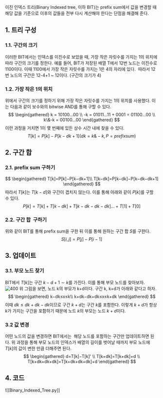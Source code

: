 이진 인덱스 트리(Binary Indexed tree, 이하 BIT)는 prefix sum에서 값을 변경할 때 해당 값을 기준으로 이후의 값들을 전부 다시 계산해야 한다는 단점을 해결해 준다.
## 1. 트리 구성
### 1.1. 구간의 크기
이러한 BIT에서는 인덱스를 이진수로 보았을 때, 가장 작은 자릿수를 가지는 1의 위치에 따라 구간의 크기를 정한다. 예를 들어, BIT가 저장된 배열 T에서 12번 노드는 이진수로 1100이다. 이때 1100에서 가장 작은 자릿수를 가지는 1은 4의 자리에 있다.  따라서 12번 노드의 구간은 12-4+1 ~ 12이다. (구간의 크기가 4)

### 1.2. 가장 작은 1의 위치
위에서 구간의 크기를 정하기 위해 가장 작은 자릿수를 가지는 1의 위치를 사용했다. 이는 다음과 같이 보수와의 bitwise AND를 통해 구할 수 있다.
$$
\begin{gathered}
k = 10100...00 \\
-k = 01011...11 + 0001 = 01100...00 \\
k\&-k = 00100...00
\end{gathered}
$$
이런 과정을 거치면 1이 몇 번째에 있든 상수 시간 내에 찾을 수 있다.
$$
T[k]=P[k]−P[k−dk+1](dk=k\&−k,P=prefixsum)
$$
## 2. 구간 합
### 2.1. prefix sum 구하기
$$
\begin{gathered}
T[k]=P[k]−P[k−dk+1]\\
T[k−dk]=P[k−dk]−P[k−dk−dk+1]
\end{gathered}
$$
따라서 $T[k]$는 $T[k-d]$와 구간이 겹치지 않는다. 이를 통해 아래와 같이 $P[k]$를 구할 수 있다.
$$
P[k]=T[k]+T[k−dk]+T[k−dk−dk−dk]...+T[1]+T[0]
$$
### 2.2. 구간 합  구하기
위와 같이 BIT를 통해 prefix sum을 구한 뒤 이를 통해 원하는 구간 합 $S$를 구한다.
$$
S[i,j]=P[j]−P[i−1]
$$
## 3. 업데이트
### 3.1. 부모 노드 찾기
BIT에서 $T[k]$는 구간 $k-d+1 \sim k$를 가진다. 이를 통해 부모 노드를 찾아보자.
![400](BIT구조.png)
위 그림을 보면, 노드 k의 부모가 k+d이다. 구간 k, k+d가 아래와 같다고 하자.
$$
\begin{gathered}
k−dk≤x≤k\\
k+dk−dk+dk≤x≤k+dk
\end{gathered}
$$
이때 $dk≤dk+dk−dk$이므로 구간 $k+d$는 구간 $k$를 포함한다. 이렇게 $k+d$가 항상 $k$가 가지는 구간을 포함하기 때문에 노드 $k$의 부모는 노드 $k+d$이다.
### 3.2 값 변경
어떤 노드의 값을 변경하면 BIT에서는  해당 노드를 포함하는 구간만 업데이트하면 된다. 위 과정을 통해 부모 노드의 인덱스가 배열의 길이를 벗어날 때까지 부모 노드에 $T[k]$의 값이 변한 만큼 더해주면 된다.
$$
\begin{gathered}
d=T[k]−T[k]' \\
T[k+dk]=T[k+dk]+d \\
T[k+dk+dk+dk]=T[k+dk+dk+dk]+d
\end{gathered}
$$
## 4. 코드
![[Binary_Indexed_Tree.py]]